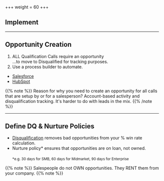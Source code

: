 +++
weight = 60
+++

## Implement

___

## Opportunity Creation

1. ALL Qualification Calls require an opportunity<br>
   ...to move to Disqualified for tracking purposes.
2. Use a process builder to automate.
  - [Salesforce](https://trailhead.salesforce.com/en/content/learn/modules/business_process_automation/process_builder)
  - [HubSpot](https://knowledge.hubspot.com/articles/kcs_article/workflows/how-can-i-create-deals-with-a-workflow)
 
{{% note %}}
 Reason for why you need to create an opportunity for all calls that are setup by or for a salesperson? Account-based activity and disqualification tracking. It's harder to do with leads in the mix. 
{{% /note %}}
 
 ---
 
## Define DQ & Nurture Policies

- [Disqualification](https://www.insightsquared.com/2016/04/the-importance-of-disqualifying-leads/) removes bad opportunities from your % win rate calculation.
- Nurture policy* ensures that opportunities are on loan, not owned.<br><br>
 <small>*e.g. 30 days for SMB, 60 days for Midmarket, 90 days for Enterprise</small>
 
{{% note %}}
Salespeople do not OWN opportunities. They RENT them from your company.
{{% note %}}

